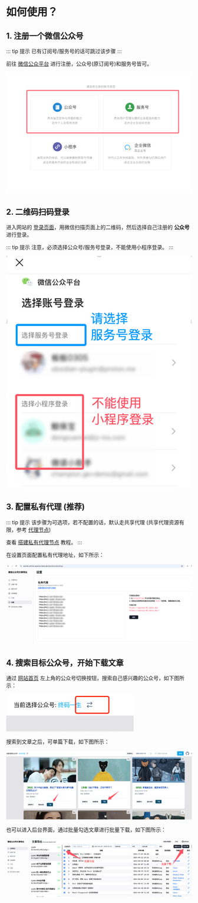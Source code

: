 # 如何使用？

## 1. 注册一个微信公众号

::: tip 提示
已有订阅号/服务号的话可跳过该步骤
:::


前往 [微信公众平台](https://mp.weixin.qq.com/cgi-bin/registermidpage?action=index&lang=zh_CN) 进行注册，公众号(原订阅号)和服务号皆可。

![微信公众号类型](../assets/usage/wechat-account.png)

## 2. 二维码扫码登录

进入网站的 [登录页面](https://wechat-article-exporter.deno.dev/login)，用微信扫描页面上的二维码，然后选择自己注册的 **公众号** 进行登录。

::: tip 提示
注意，必须选择公众号/服务号登录，不能使用小程序登录。
:::

![使用公众号登录](../assets/usage/wechat-login.png)

## 3. 配置私有代理 (推荐)

::: tip 提示
该步骤为可选项，若不配置的话，默认走共享代理 (共享代理资源有限，参考 [代理节点](proxy))

查看 [搭建私有代理节点](private-proxy) 教程。
:::


在设置页面配置私有代理地址，如下所示：

![配置私有代理](../assets/usage/config-private-proxy.png)

## 4. 搜索目标公众号，开始下载文章

通过 [网站首页](https://wechat-article-exporter.deno.dev/) 左上角的公众号切换按钮，搜索自己感兴趣的公众号，如下图所示：

![切换账号](../assets/usage/switch-account.png)

搜索到文章之后，可单篇下载，如下图所示：

![单篇下载](../assets/usage/single-download.png)

也可以进入后台界面，通过批量勾选文章进行批量下载，如下图所示：

![批量下载](../assets/usage/batch-download.png)
